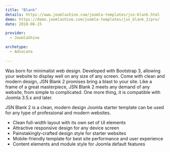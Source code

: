 ```yaml
---
title: "Blank"
details: https://www.joomlashine.com/joomla-templates/jsn-blank.html
demo: https://demo.joomlashine.com/joomla-templates/jsn_blank_2/pro/
date: 2018-06-15

provider: 
  - JoomlaShine

archetype:
  - Advocate
  
---
```


Was born for minimalist web design. Developed with Bootstrap 3, allowing your website to display well on any size of any screen. Come with clean and modern design, JSN Blank 2 promises bring a blast to your site. Like a frame of a great masterpiece, JSN Blank 2 meets any demand of any website, from simple to complicated. One more thing, it is compatible with Joomla 3.5.x and later.

JSN Blank 2 is a clean, modern design Joomla starter template can be used for any type of professional and modern websites.

* Clean full-width layout with its own set of UI elements
* Attractive responsive design for any device screen
* Painstakingly-crafted design style for starter websites
* Mobile-friendly template for best site performance and user experience
* Content elements and module style for Joomla default features
